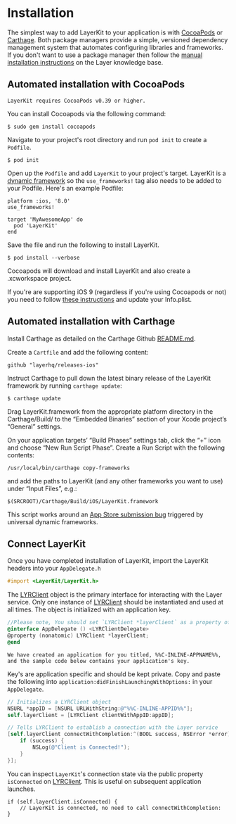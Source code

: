 # Installation

The simplest way to add LayerKit to your application is with [CocoaPods](http://www.cocoapods.org) or [Carthage](). Both package managers provide a simple, versioned dependency management system that automates configuring libraries and frameworks. If you don't want to use a package manager then follow the [manual installation instructions](https://support.layer.com/hc/en-us/articles/204256740-Can-I-use-LayerKit-without-Cocoapods-) on the Layer knowledge base.

## Automated installation with CocoaPods

```emphasis
LayerKit requires CocoaPods v0.39 or higher.
```

You can install Cocoapods via the following command:

```console
$ sudo gem install cocoapods
```

Navigate to your project's root directory and run `pod init` to create a `Podfile`.

```console
$ pod init
```

Open up the `Podfile` and add `LayerKit` to your project's target. LayerKit is a [dynamic framework](http://blog.cocoapods.org/CocoaPods-0.36/) so the `use_frameworks!` tag also needs to be added to your Podfile. Here's an example Podfile:

```
platform :ios, '8.0'
use_frameworks!

target 'MyAwesomeApp' do
  pod 'LayerKit'
end
```

Save the file and run the following to install LayerKit.

```console
$ pod install --verbose
```

Cocoapods will download and install LayerKit and also create a .xcworkspace project.

If you're are supporting iOS 9 (regardless if you're using Cocoapods or not) you need to follow [these instructions](https://support.layer.com/hc/en-us/articles/205034154) and update your Info.plist.

## Automated installation with Carthage

Install Carthage as detailed on the Carthage Github [README.md](https://github.com/Carthage/Carthage#installing-carthage).

Create a `Cartfile` and add the following content:

```
github "layerhq/releases-ios"
```

Instruct Carthage to pull down the latest binary release of the LayerKit framework by running `carthage update`:

```console
$ carthage update
```

Drag LayerKit.framework from the appropriate platform directory in the Carthage/Build/ to the “Embedded Binaries” section of your Xcode project’s “General” settings.

On your application targets’ “Build Phases” settings tab, click the “+” icon and choose “New Run Script Phase”. Create a Run Script with the following contents:

```console
/usr/local/bin/carthage copy-frameworks
```

and add the paths to LayerKit (and any other frameworks you want to use) under “Input Files”, e.g.:

```console
$(SRCROOT)/Carthage/Build/iOS/LayerKit.framework
```

This script works around an [App Store submission bug](http://www.openradar.me/radar?id=6409498411401216) triggered by universal dynamic frameworks.

## Connect LayerKit

Once you have completed installation of LayerKit, import the LayerKit headers into your `AppDelegate.h`

```objectivec
#import <LayerKit/LayerKit.h>
```

The [LYRClient](docs/ios/api#lyrclient) object is the primary interface for interacting with the Layer service. Only one instance of [LYRClient](docs/ios/api#lyrclient) should be instantiated and used at all times. The object is initialized with an application key.

```objectivec
//Please note, You should set `LYRClient *layerClient` as a property of the AppDelegate.
@interface AppDelegate () <LYRClientDelegate>
@property (nonatomic) LYRClient *layerClient;
@end
```

```emphasis
We have created an application for you titled, %%C-INLINE-APPNAME%%, and the sample code below contains your application's key.
```

Key's are application specific and should be kept private. Copy and paste the following into `application:didFinishLaunchingWithOptions:` in your `AppDelegate`.

```objectivec
// Initializes a LYRClient object
NSURL *appID = [NSURL URLWithString:@"%%C-INLINE-APPID%%"];
self.layerClient = [LYRClient clientWithAppID:appID];

// Tells LYRClient to establish a connection with the Layer service
[self.layerClient connectWithCompletion:^(BOOL success, NSError *error) {
    if (success) {
        NSLog(@"Client is Connected!");
    }
}];
```

You can inspect `LayerKit`'s connection state via the public property `isConnected` on [LYRClient](/docs/ios/api#lyrclient). This is useful on subsequent application launches.

```
if (self.layerClient.isConnected) {
	// LayerKit is connected, no need to call connectWithCompletion:
}
```

